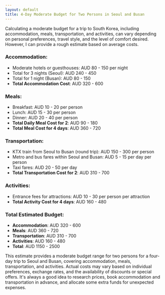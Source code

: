 ```yaml
---
layout: default
title: 4-Day Moderate Budget for Two Persons in Seoul and Busan
---
```

Calculating a moderate budget for a trip to South Korea, including accommodation, meals, transportation, and activities, can vary depending on personal preferences, travel style, and the level of comfort desired. However, I can provide a rough estimate based on average costs.

### Accommodation:
- Moderate hotels or guesthouses: AUD 80 - 150 per night
- Total for 3 nights (Seoul): AUD 240 - 450
- Total for 1 night (Busan): AUD 80 - 150
- **Total Accommodation Cost**: AUD 320 - 600

### Meals:
- Breakfast: AUD 10 - 20 per person
- Lunch: AUD 15 - 30 per person
- Dinner: AUD 20 - 40 per person
- **Total Daily Meal Cost for 2**: AUD 90 - 180
- **Total Meal Cost for 4 days**: AUD 360 - 720

### Transportation:
- KTX train from Seoul to Busan (round trip): AUD 150 - 300 per person
- Metro and bus fares within Seoul and Busan: AUD 5 - 15 per day per person
- Taxi fares: AUD 20 - 50 per day
- **Total Transportation Cost for 2**: AUD 310 - 700

### Activities:
- Entrance fees for attractions: AUD 10 - 30 per person per attraction
- **Total Activity Cost for 4 days**: AUD 160 - 480

### Total Estimated Budget:
- **Accommodation**: AUD 320 - 600
- **Meals**: AUD 360 - 720
- **Transportation**: AUD 310 - 700
- **Activities**: AUD 160 - 480
- **Total**: AUD 1150 - 2500

This estimate provides a moderate budget range for two persons for a four-day trip to Seoul and Busan, covering accommodation, meals, transportation, and activities. Actual costs may vary based on individual preferences, exchange rates, and the availability of discounts or special offers. It's always a good idea to research prices, book accommodation and transportation in advance, and allocate some extra funds for unexpected expenses.
